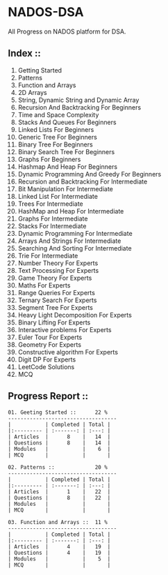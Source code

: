 # NADOS-DSA
All Progress on NADOS platform for DSA.


## Index ::
1.    Getting Started                                   
2.    Patterns
3.    Function and Arrays
4.    2D Arrays
5.    String, Dynamic String and Dynamic Array
6.    Recursion And Backtracking For Beginners
7.    Time and Space Complexity
8.    Stacks And Queues For Beginners
9.    Linked Lists For Beginners
10.   Generic Tree For Beginners
11.   Binary Tree For Beginners
12.   Binary Search Tree For Beginners
13.   Graphs For Beginners
14.   Hashmap And Heap For Beginners
15.   Dynamic Programming And Greedy For Beginners
16.   Recursion and Backtracking For Intermediate
17.   Bit Manipulation For Intermediate
18.   Linked List For Intermediate
19.   Trees For Intermediate
20.   HashMap and Heap For Intermediate
21.   Graphs For Intermediate
22.   Stacks For Intermediate
23.   Dynamic Programming For Intermediate
24.   Arrays And Strings For Intermediate
25.   Searching And Sorting For Intermediate
26.   Trie For Intermediate
27.   Number Theory For Experts
28.   Text Processing For Experts
29.   Game Theory For Experts
30.   Maths For Experts
31.   Range Queries For Experts
32.   Ternary Search For Experts
33.   Segment Tree For Experts
34.   Heavy Light Decomposition For Experts
35.   Binary Lifting For Experts
36.   Interactive problems For Experts
37.   Euler Tour For Experts
38.   Geometry For Experts
39.   Constructive algorithm For Experts
40.   Digit DP For Experts
41.   LeetCode Solutions
42.   MCQ


## Progress Report ::

~~~
01. Geeting Started ::      22 %
-----------------------------------
|           | Completed | Total |
|:--------- | :-------: | :---: |
| Articles  |      8    |   14  |
| Questions |      8    |   14  |
| Modules   |           |    6  |
| MCQ       |           |       |
~~~

~~~
02. Patterns ::             20 %
-----------------------------------
|           | Completed | Total |
|:--------- | :-------: | :---: |
| Articles  |      1    |   22  |
| Questions |      8    |   22  |
| Modules   |           |       |
| MCQ       |           |       |
~~~

~~~
03. Function and Arrays ::  11 %
-----------------------------------
|           | Completed | Total |
|:--------- | :-------: | :---: |
| Articles  |      4    |   19  |
| Questions |      4    |   19  |
| Modules   |           |    5  |
| MCQ       |           |       |
~~~

